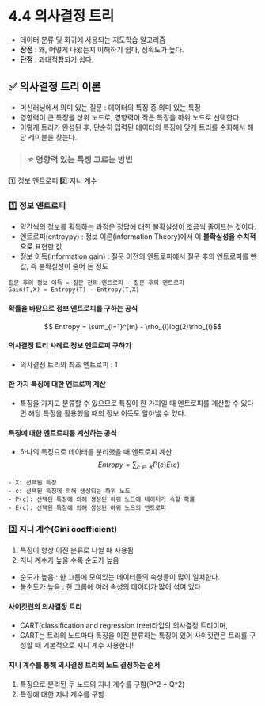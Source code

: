 # 4.4 의사결정 트리
- 데이터 분류 및 회귀에 사용되는 지도학습 알고리즘
- **장점** : 왜, 어떻게 나왔는지 이해하기 쉽다, 정확도가 높다.
- **단점** : 과대적합되기 쉽다.

## ✅ 의사결정 트리 이론
- 머신러닝에서 의미 있는 질문 : 데이터의 특징 중 의미 있는 특징
- 영향력이 큰 특징을 상위 노드로, 영향력이 작은 특징을 하위 노드로 선택한다.
- 이렇게 트리가 완성된 후, 단순히 입력된 데이터의 특징에 맞게 트리를 순회해서 해당 레이블을 찾는다.

>### ⭐ 영향력 있는 특징 고르는 방법
1️⃣ 정보 엔트로피
2️⃣ 지니 계수

### 1️⃣  정보 엔트로피
- 약간씩의 정보를 획득하는 과정은 정답에 대한 불확실성이 조금씩 줄어드는 것이다.
- 엔트로피(entroypy) : 정보 이론(information Theory)에서 이 **불확실성을 수치적으로** 표현한 값
- 정보 이득(information gain) : 질문 이전의 엔트로피에서 질문 후의 엔트로피를 뺀 값, 즉 불확실성이 줄어 든 정도
```
질문 후의 정보 이득 = 질문 전의 엔트로피 - 질문 후의 엔트로피
Gain(T,X) = Entropy(T) - Entropy(T,X)
```
#### 확률을 바탕으로 정보 엔트로피를 구하는 공식
$$ Entropy = \sum_{i=1}^{m} - \rho_{i}log(2)\rho_{i}$$

#### 의사결정 트리 사례로 정보 엔트로피 구하기
- 의사결정 트리의 최초 엔트로피 : 1 

#### 한 가지 특징에 대한 엔트로피 계산
- 특징을 가지고 분류할 수 있으므로 특징이 한 가지일 때 엔트로피를 계산할 수 있다면 해당 특징을 활용했을 때의 정보 이득도 알아낼 수 있다.

#### 특징에 대한 엔트로피를 계산하는 공식
- 하나의 특징으로 데이터를 분리했을 때 엔트로피 계산
$$Entropy = \sum_{c \in X}P(c)E(c)$$
```
- X: 선택된 특징
- c: 선택된 특징에 의해 생성되는 하위 노드
- P(c): 선택된 특징에 의해 생성된 하위 노드에 데이터가 속할 확률
- E(c): 선택된 특징에 의해 생성된 하위 노드의 엔트로피
```

### 2️⃣ 지니 계수(Gini coefficient)
1. 특징이 항상 이진 분류로 나뉠 때 사용됨
2. 지니 계수가 높을 수록 순도가 높음
- 순도가 높음 : 한 그룹에 모여있는 데이터들의 속성들이 많이 일치한다.
- 불순도가 높음 : 한 그룹에 여러 속성의 데이터가 많이 섞여 있다

#### 사이킷런의 의사결정 트리
- CART(classification and regression tree)타입의 의사결정 트리이며,
- CART는 트리의 노드마다 특징을 이진 분류하는 특징이 있어 사이킷런은 트리를 구성할 때 기본적으로 지니 계수 사용한다!

#### 지니 계수를 통해 의사결정 트리의 노드 결정하는 순서
1. 특징으로 분리된 두 노드의 지니 계수를 구함(P^2 + Q^2)
2. 특징에 대한 지니 계수를 구함



